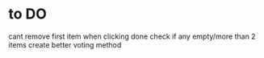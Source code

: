 # to DO
cant remove first item
when clicking done check if any empty/more than 2 items
create better voting method